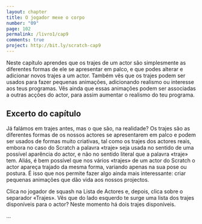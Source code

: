 ```yaml
---
layout: chapter
title: O jogador mexe o corpo
number: "09"
page: 102
permalink: /livro1/cap9
comments: true
project: http://bit.ly/scratch-cap9
---
```

Neste capítulo aprendes que os trajes de um actor são simplesmente as diferentes formas de ele se apresentar em palco, e que podes alterar e adicionar novos trajes a um actor. Também vês que os trajes podem ser usados para fazer pequenas animações, adicionando realismo ou interesse aos teus programas. Vês ainda que essas animações podem ser associadas a outras acções do actor, para assim aumentar o realismo do teu programa.

## Excerto do capítulo

Já falámos em trajes antes, mas o que são, na realidade? Os trajes são as diferentes formas de os nossos actores se apresentarem em palco e podem ser usados de formas muito criativas, tal como os trajes dos actores reais, embora no caso do Scratch a palavra «traje» seja usada no sentido de uma possível aparência do actor, e não no sentido literal que a palavra «traje» tem. Aliás, é bem possível que nos vários «trajes» de um actor do Scratch o actor apareça trajado da mesma forma, variando apenas na sua pose ou postura. É isso que nos permite fazer algo ainda mais interessante: criar pequenas animações que dão vida aos nossos projectos.

Clica no jogador de squash na Lista de Actores e, depois, clica sobre o separador «Trajes». Vês que do lado esquerdo te surge uma lista dos trajes disponíveis para o actor? Neste momento há dois trajes disponíveis. 

…